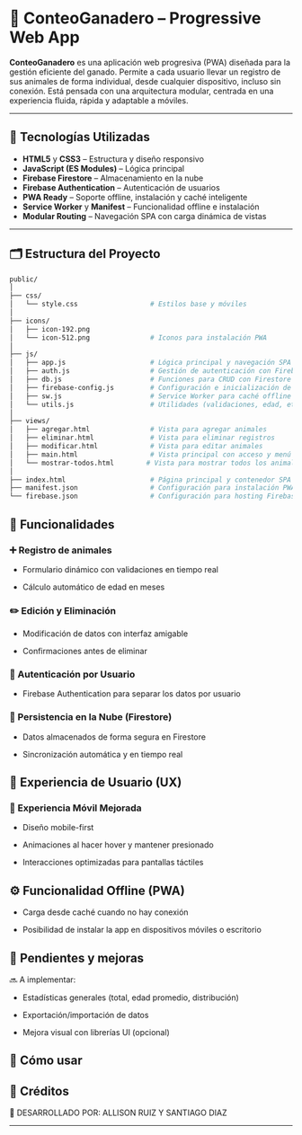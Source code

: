 # 🐄 ConteoGanadero – Progressive Web App

**ConteoGanadero** es una aplicación web progresiva (PWA) diseñada para la gestión eficiente del ganado. Permite a cada usuario llevar un registro de sus animales de forma individual, desde cualquier dispositivo, incluso sin conexión. Está pensada con una arquitectura modular, centrada en una experiencia fluida, rápida y adaptable a móviles.

---

## 🚀 Tecnologías Utilizadas

- **HTML5** y **CSS3** – Estructura y diseño responsivo
- **JavaScript (ES Modules)** – Lógica principal
- **Firebase Firestore** – Almacenamiento en la nube
- **Firebase Authentication** – Autenticación de usuarios
- **PWA Ready** – Soporte offline, instalación y caché inteligente
- **Service Worker** y **Manifest** – Funcionalidad offline e instalación
- **Modular Routing** – Navegación SPA con carga dinámica de vistas

---

## 🗂️ Estructura del Proyecto

```bash
public/
│
├── css/
│   └── style.css                  # Estilos base y móviles
│
├── icons/
│   ├── icon-192.png
│   └── icon-512.png               # Iconos para instalación PWA
│
├── js/
│   ├── app.js                     # Lógica principal y navegación SPA
│   ├── auth.js                    # Gestión de autenticación con Firebase
│   ├── db.js                      # Funciones para CRUD con Firestore
│   ├── firebase-config.js         # Configuración e inicialización de Firebase
│   ├── sw.js                      # Service Worker para caché offline
│   └── utils.js                   # Utilidades (validaciones, edad, etc.)
│
├── views/
│   ├── agregar.html               # Vista para agregar animales
│   ├── eliminar.html              # Vista para eliminar registros
│   ├── modificar.html             # Vista para editar animales
│   ├── main.html                  # Vista principal con acceso y menú
│   └── mostrar-todos.html        # Vista para mostrar todos los animales
│
├── index.html                     # Página principal y contenedor SPA
├── manifest.json                  # Configuración para instalación PWA
└── firebase.json                  # Configuración para hosting Firebase
```

## 🧠 Funcionalidades

### ➕ Registro de animales

- Formulario dinámico con validaciones en tiempo real

- Cálculo automático de edad en meses

### ✏️ Edición y Eliminación

- Modificación de datos con interfaz amigable

- Confirmaciones antes de eliminar

### 🔐 Autenticación por Usuario

- Firebase Authentication para separar los datos por usuario

### 💾 Persistencia en la Nube (Firestore)

- Datos almacenados de forma segura en Firestore

- Sincronización automática y en tiempo real

## 🎨 Experiencia de Usuario (UX)

### 📱 Experiencia Móvil Mejorada

- Diseño mobile-first

- Animaciones al hacer hover y mantener presionado

- Interacciones optimizadas para pantallas táctiles

## ⚙️ Funcionalidad Offline (PWA)

- Carga desde caché cuando no hay conexión

- Posibilidad de instalar la app en dispositivos móviles o escritorio

## 🧩 Pendientes y mejoras

🔜 A implementar:

- Estadísticas generales (total, edad promedio, distribución)

- Exportación/importación de datos

- Mejora visual con librerías UI (opcional)

## 🚀 Cómo usar

## 🧠 Créditos

👥 DESARROLLADO POR: ALLISON RUIZ Y SANTIAGO DIAZ

---
